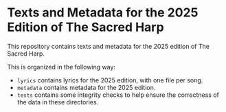 # Texts and Metadata for the 2025 Edition of The Sacred Harp

This repository contains texts and metadata for the 2025 edition of The Sacred Harp.

This is organized in the following way:

- `lyrics` contains lyrics for the 2025 edition, with one file per song.
- `metadata` contains metadata for the 2025 edition.
- `tests` contains some integrity checks to help ensure the correctness of the data in these directories.
